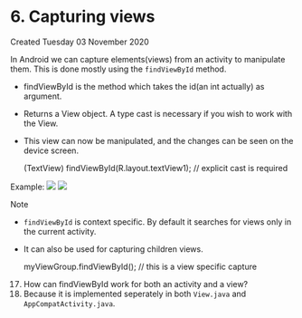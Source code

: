 # 6. Capturing views
Created Tuesday 03 November 2020

In Android we can capture elements(views) from an activity to manipulate them.
This is done mostly using the ``findViewById`` method.

* findViewById is the method which takes the id(an int actually) as argument.
* Returns a View object. A type cast is necessary if you wish to work with the View.
* This view can now be manipulated, and the changes can be seen on the device screen.

	(TextView) findViewById(R.layout.textView1);	// explicit cast is required

Example:
![](./6._Capturing_views/pasted_image001.png)
![](./6._Capturing_views/pasted_image.png)

Note

* ``findViewById`` is context specific. By default it searches for views only in the current activity.
* It can also be used for capturing children views.

	myViewGroup.findViewById();  // this is a view specific capture



17. How can findViewById work for both an activity and a view?
18. Because it is implemented seperately in both ``View.java`` and ``AppCompatActivity.java``.


